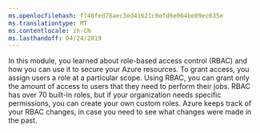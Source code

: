 ```yaml
---
ms.openlocfilehash: f746fed78aec3ed41621c0efd6e064be09ec635e
ms.translationtype: MT
ms.contentlocale: zh-CN
ms.lasthandoff: 04/24/2019
---
```

In this module, you learned about role-based access control (RBAC) and how you can use it to secure your Azure resources. To grant access, you assign users a role at a particular scope. Using RBAC, you can grant only the amount of access to users that they need to perform their jobs. RBAC has over 70 built-in roles, but if your organization needs specific permissions, you can create your own custom roles. Azure keeps track of your RBAC changes, in case you need to see what changes were made in the past.